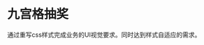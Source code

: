 # 九宫格抽奖

通过重写css样式完成业务的UI视觉要求。同时达到样式自适应的需求。

<demo src="../components/LotteryGridDemo/index.vue"></demo>
